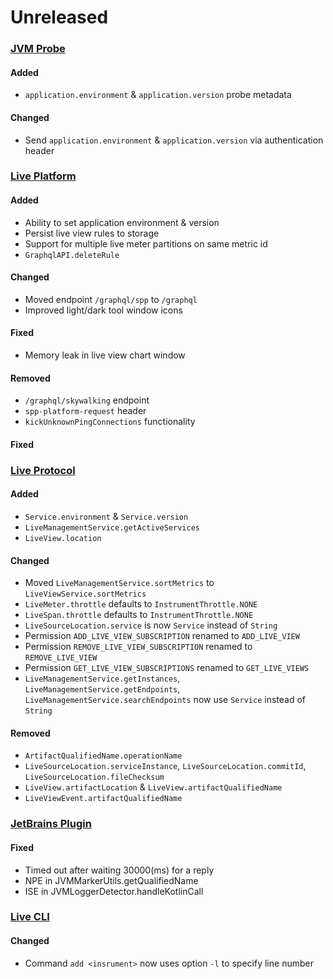 # Unreleased

### [JVM Probe](https://github.com/sourceplusplus/probe-jvm)

#### Added
- `application.environment` & `application.version` probe metadata

#### Changed
- Send `application.environment` & `application.version` via authentication header

### [Live Platform](https://github.com/sourceplusplus/sourceplusplus)

#### Added
- Ability to set application environment & version
- Persist live view rules to storage
- Support for multiple live meter partitions on same metric id
- `GraphqlAPI.deleteRule`

#### Changed
- Moved endpoint `/graphql/spp` to `/graphql`
- Improved light/dark tool window icons

#### Fixed
- Memory leak in live view chart window

#### Removed
- `/graphql/skywalking` endpoint
- `spp-platform-request` header
- `kickUnknownPingConnections` functionality

#### Fixed

### [Live Protocol](https://github.com/sourceplusplus/protocol)

#### Added
- `Service.environment` & `Service.version`
- `LiveManagementService.getActiveServices`
- `LiveView.location`

#### Changed
- Moved `LiveManagementService.sortMetrics` to `LiveViewService.sortMetrics`
- `LiveMeter.throttle` defaults to `InstrumentThrottle.NONE`
- `LiveSpan.throttle` defaults to `InstrumentThrottle.NONE`
- `LiveSourceLocation.service` is now `Service` instead of `String`
- Permission `ADD_LIVE_VIEW_SUBSCRIPTION` renamed to `ADD_LIVE_VIEW`
- Permission `REMOVE_LIVE_VIEW_SUBSCRIPTION` renamed to `REMOVE_LIVE_VIEW`
- Permission `GET_LIVE_VIEW_SUBSCRIPTIONS` renamed to `GET_LIVE_VIEWS`
- `LiveManagementService.getInstances`, `LiveManagementService.getEndpoints`, `LiveManagementService.searchEndpoints` now use `Service` instead of `String`

#### Removed
- `ArtifactQualifiedName.operationName`
- `LiveSourceLocation.serviceInstance`, `LiveSourceLocation.commitId`, `LiveSourceLocation.fileChecksum`
- `LiveView.artifactLocation` & `LiveView.artifactQualifiedName`
- `LiveViewEvent.artifactQualifiedName`

### [JetBrains Plugin](https://github.com/sourceplusplus/interface-jetbrains)

#### Fixed
- Timed out after waiting 30000(ms) for a reply
- NPE in JVMMarkerUtils.getQualifiedName
- ISE in JVMLoggerDetector.handleKotlinCall

### [Live CLI](https://github.com/sourceplusplus/interface-cli)

#### Changed
- Command `add <insrument>` now uses option `-l` to specify line number 
